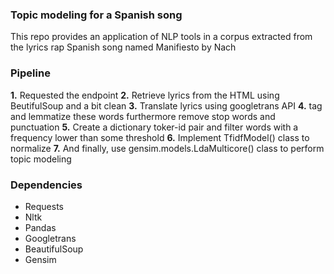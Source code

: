 ### Topic modeling for a Spanish song

This repo provides an application of NLP tools in a corpus extracted from the lyrics rap Spanish song named Manifiesto by Nach

### Pipeline

**1.** Requested the endpoint
**2.** Retrieve lyrics from the HTML using BeutifulSoup and a bit clean
**3.** Translate lyrics using googletrans API
**4.** tag and lemmatize these words furthermore remove stop words and punctuation
**5.** Create a dictionary toker-id pair and filter words with a frequency lower than some threshold
**6.** Implement TfidfModel() class to normalize 
**7.** And finally, use gensim.models.LdaMulticore() class to perform topic modeling

### Dependencies
- Requests
- Nltk
- Pandas
- Googletrans
- BeautifulSoup
- Gensim
